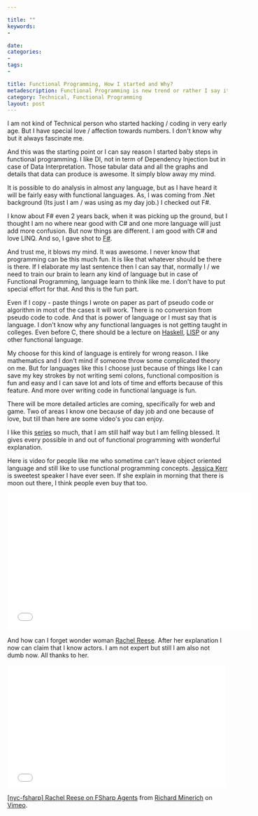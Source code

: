 ```yaml
---

title: ""
keywords:
- 

date: 
categories:
- 
tags:
- 

title: Functional Programming, How I started and Why?
metadescription: Functional Programming is new trend or rather I say it is old wine proving its worthiness now. I started it for all the wrong reason and even I like it for all the wrong reason.
category: Technical, Functional Programming
layout: post
---
```


I am not kind of Technical person who started hacking / coding in very early age. But I have special love / affection towards numbers. I don't know why but it always fascinate me.

And this was the starting point or I can say reason I started baby steps in functional programming. I like DI, not in term of Dependency Injection but in case of Data Interpretation. Those tabular data and all the graphs and details that data can produce is awesome. It simply blow away my mind. 

It is possible to do analysis in almost any language, but as I have heard it will be fairly easy with functional languages. As, I was coming from .Net background (Its just I am / was using as my day job.) I checked out F#. 
 
I know about F# even 2 years back, when it was picking up the ground, but I thought I am no where near good with C# and one more language will just add more confusion. But now things are different. I am good with C# and love LINQ. And so, I gave shot to [F#](http://tryfsharp.org).

And trust me, it blows my mind. It was awesome. I never know that programming can be this much fun. It is like that whatever should be there is there. If I elaborate my last sentence then I can say that, normally I / we need to train our brain to learn any kind of language but in case of Functional Programming, language learn to think like me. I don't have to put special effort for that. And this is the fun part. 

Even if I copy - paste things I wrote on paper as part of pseudo code or algorithm in most of the cases it will work. There is no conversion from pseudo code to code. And that is power of language or I must say that is language. I don't know why any functional languages is not getting taught in colleges. Even before C, there should be a lecture on [Haskell](http://www.haskell.org/haskellwiki/Haskell), [LISP](http://www.lisp.org/index.html) or any other functional language. 

My choose for this kind of language is entirely for wrong reason. I like mathematics and I don't mind if someone throw some complicated theory on me. But for languages like this  I choose just because of things like I can save my key strokes by not writing semi colons, functional composition is fun and easy and I can save lot and lots of time and efforts because of this feature. And more over writing code in functional language is fun. 

There will be more detailed articles are coming, specifically for web and game. Two of areas I know one because of day job and one because of love, but till than here are some video's you can enjoy. 

I like this [series](http://channel9.msdn.com/Series/C9-Lectures-Erik-Meijer-Functional-Programming-Fundamentals/Lecture-Series-Erik-Meijer-Functional-Programming-Fundamentals-Chapter-1) so much, that I am still half way but I am felling blessed. It gives every possible in and out of functional programming with wonderful explanation. 

Here is video for people like me who sometime can't leave object oriented language and still like to use functional programming concepts. [Jessica Kerr](https://twitter.com/jessitron) is sweetest speaker I have ever seen. If she explain in morning that there is moon out there, I think people even buy that too.

<iframe width="560" height="315" src="//www.youtube.com/embed/pMGY9ViIGNU" frameborder="0" allowfullscreen></iframe>


And how can I forget wonder woman [Rachel Reese](https://twitter.com/rachelreese). After her explanation I now can claim that I know actors. I am not expert but still I am also not dumb now. All thanks to her. 
<iframe src="//player.vimeo.com/video/74996999" width="500" height="281" frameborder="0" webkitallowfullscreen mozallowfullscreen allowfullscreen></iframe> <p><a href="http://vimeo.com/74996999">[nyc-fsharp] Rachel Reese on FSharp Agents</a> from <a href="http://vimeo.com/rickasaurus">Richard Minerich</a> on <a href="https://vimeo.com">Vimeo</a>.</p>